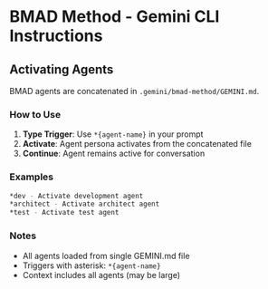 # BMAD Method - Gemini CLI Instructions

## Activating Agents

BMAD agents are concatenated in `.gemini/bmad-method/GEMINI.md`.

### How to Use

1. **Type Trigger**: Use `*{agent-name}` in your prompt
2. **Activate**: Agent persona activates from the concatenated file
3. **Continue**: Agent remains active for conversation

### Examples

```bash
*dev - Activate development agent
*architect - Activate architect agent
*test - Activate test agent
```

### Notes

- All agents loaded from single GEMINI.md file
- Triggers with asterisk: `*{agent-name}`
- Context includes all agents (may be large)
